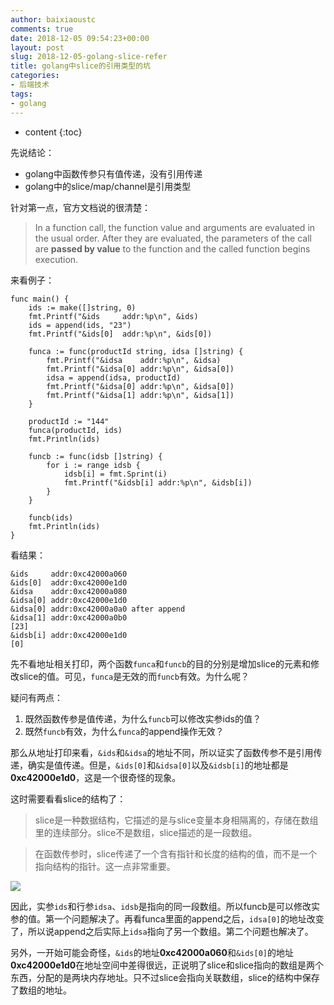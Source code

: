 ```yaml
---
author: baixiaoustc
comments: true
date: 2018-12-05 09:54:23+00:00
layout: post
slug: 2018-12-05-golang-slice-refer
title: golang中slice的引用类型的坑
categories:
- 后端技术
tags:
- golang
---
```


* content 
{:toc}


先说结论：

* golang中函数传参只有值传递，没有引用传递
* golang中的slice/map/channel是引用类型

针对第一点，官方文档说的很清楚：

> In a function call, the function value and arguments are evaluated in the usual order. After they are evaluated, the parameters of the call are **passed by value** to the function and the called function begins execution. 

来看例子：

	func main() {
		ids := make([]string, 0)
		fmt.Printf("&ids     addr:%p\n", &ids)
		ids = append(ids, "23")
		fmt.Printf("&ids[0]  addr:%p\n", &ids[0])
	
		funca := func(productId string, idsa []string) {
			fmt.Printf("&idsa    addr:%p\n", &idsa)
			fmt.Printf("&idsa[0] addr:%p\n", &idsa[0])
			idsa = append(idsa, productId)
			fmt.Printf("&idsa[0] addr:%p\n", &idsa[0])
			fmt.Printf("&idsa[1] addr:%p\n", &idsa[1])
		}
	
		productId := "144"
		funca(productId, ids)
		fmt.Println(ids)
	
		funcb := func(idsb []string) {
			for i := range idsb {
				idsb[i] = fmt.Sprint(i)
				fmt.Printf("&idsb[i] addr:%p\n", &idsb[i])
			}
		}
	
		funcb(ids)
		fmt.Println(ids)
	}

看结果：

	&ids     addr:0xc42000a060
	&ids[0]  addr:0xc42000e1d0
	&idsa    addr:0xc42000a080
	&idsa[0] addr:0xc42000e1d0
	&idsa[0] addr:0xc42000a0a0 after append
	&idsa[1] addr:0xc42000a0b0
	[23]
	&idsb[i] addr:0xc42000e1d0
	[0]

先不看地址相关打印，两个函数`funca`和`funcb`的目的分别是增加slice的元素和修改slice的值。可见，`funca`是无效的而`funcb`有效。为什么呢？

疑问有两点：

1. 既然函数传参是值传递，为什么`funcb`可以修改实参ids的值？
2. 既然`funcb`有效，为什么`funca`的append操作无效？

那么从地址打印来看，`&ids`和`&idsa`的地址不同，所以证实了函数传参不是引用传递，确实是值传递。但是，`&ids[0]`和`&idsa[0]`以及`&idsb[i]`的地址都是**0xc42000e1d0**，这是一个很奇怪的现象。

这时需要看看slice的结构了：

> slice是一种数据结构，它描述的是与slice变量本身相隔离的，存储在数组里的连续部分。slice不是数组，slice描述的是一段数组。 

> 在函数传参时，slice传递了一个含有指针和长度的结构的值，而不是一个指向结构的指针。这一点非常重要。

![](http://image99.renyit.com/image/UZRnAnz.png)

因此，实参`ids`和行参`idsa`、`idsb`是指向的同一段数组。所以funcb是可以修改实参的值。第一个问题解决了。再看funca里面的append之后，`idsa[0]`的地址改变了，所以说append之后实际上`idsa`指向了另一个数组。第二个问题也解决了。

另外，一开始可能会奇怪，`&ids`的地址**0xc42000a060**和`&ids[0]`的地址**0xc42000e1d0**在地址空间中差得很远，正说明了slice和slice指向的数组是两个东西，分配的是两块内存地址。只不过slice会指向关联数组，slice的结构中保存了数组的地址。


